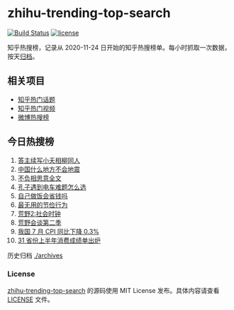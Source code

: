 # zhihu-trending-top-search

[![Build Status](https://github.com/justjavac/zhihu-trending-top-search/workflows/ci/badge.svg?branch=main)](https://github.com/justjavac/zhihu-trending-top-search/actions)
[![license](https://img.shields.io/github/license/justjavac/zhihu-trending-top-search)](https://github.com/justjavac/zhihu-trending-top-search/blob/main/LICENSE)

知乎热搜榜，记录从 2020-11-24 日开始的知乎热搜榜单。每小时抓取一次数据，按天[归档](./archives)。

## 相关项目

- [知乎热门话题](https://github.com/justjavac/zhihu-trending-hot-questions)
- [知乎热门视频](https://github.com/justjavac/zhihu-trending-hot-video)
- [微博热搜榜](https://github.com/justjavac/weibo-trending-hot-search)

## 今日热搜榜

<!-- BEGIN -->
<!-- 最后更新时间 Thu Aug 10 2023 11:07:17 GMT+0800 (China Standard Time) -->

1. [答主续写小夭相柳同人](https://www.zhihu.com/search?q=%E7%AD%94%E4%B8%BB%E7%BB%AD%E5%86%99%E5%B0%8F%E5%A4%AD%E7%9B%B8%E6%9F%B3%E5%90%8C%E4%BA%BA)
1. [中国什么地方不会地震](https://www.zhihu.com/search?q=%E4%B8%AD%E5%9B%BD%E4%BB%80%E4%B9%88%E5%9C%B0%E6%96%B9%E4%B8%8D%E4%BC%9A%E5%9C%B0%E9%9C%87)
1. [不负相思意全文](https://www.zhihu.com/search?q=%E4%B8%8D%E8%B4%9F%E7%9B%B8%E6%80%9D%E6%84%8F%E5%85%A8%E6%96%87)
1. [孔子遇到电车难题怎么选](https://www.zhihu.com/search?q=%E5%AD%94%E5%AD%90%E9%81%87%E5%88%B0%E7%94%B5%E8%BD%A6%E9%9A%BE%E9%A2%98%E6%80%8E%E4%B9%88%E9%80%89)
1. [自己做饭会省钱吗](https://www.zhihu.com/search?q=%E8%87%AA%E5%B7%B1%E5%81%9A%E9%A5%AD%E4%BC%9A%E7%9C%81%E9%92%B1%E5%90%97)
1. [最无用的节俭行为](https://www.zhihu.com/search?q=%E6%9C%80%E6%97%A0%E7%94%A8%E7%9A%84%E8%8A%82%E4%BF%AD%E8%A1%8C%E4%B8%BA)
1. [荒野2:社会时钟](https://www.zhihu.com/search?q=%E8%8D%92%E9%87%8E2%3A%E7%A4%BE%E4%BC%9A%E6%97%B6%E9%92%9F)
1. [荒野会谈第二季](https://www.zhihu.com/search?q=%E8%8D%92%E9%87%8E%E4%BC%9A%E8%B0%88%E7%AC%AC%E4%BA%8C%E5%AD%A3)
1. [我国 7 月 CPI 同比下降 0.3%](https://www.zhihu.com/search?q=%E6%88%91%E5%9B%BD%207%20%E6%9C%88%20CPI%20%E5%90%8C%E6%AF%94%E4%B8%8B%E9%99%8D%200.3%25)
1. [31 省份上半年消费成绩单出炉](https://www.zhihu.com/search?q=31%20%E7%9C%81%E4%BB%BD%E4%B8%8A%E5%8D%8A%E5%B9%B4%E6%B6%88%E8%B4%B9%E6%88%90%E7%BB%A9%E5%8D%95%E5%87%BA%E7%82%89)

<!-- END -->

历史归档 [./archives](./archives)

### License

[zhihu-trending-top-search](https://github.com/justjavac/zhihu-trending-top-search) 的源码使用 MIT License
发布。具体内容请查看 [LICENSE](./LICENSE) 文件。
